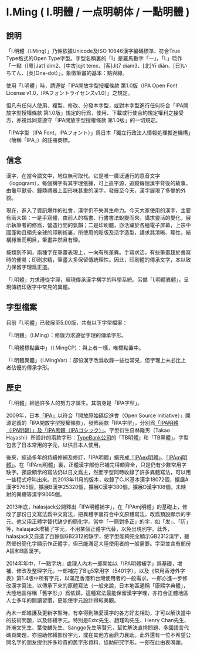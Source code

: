# I.Ming ( I.明體 / 一点明朝体 / 一點明體 ) 

## 說明

「I.明體（I.Ming）」乃係依據Unicode及ISO 10646漢字編碼標準、符合True Type格式的Open Type字型。字型名稱裏的「I」是羅馬數字「一」，「I.」唸作「一點（[粵]Jat1 dim2、[中古]qjit temx、[客]Jit7 diam3、[北]Yī diǎn、[日]いちてん、[英]One-dot）」，象徵筆畫的基本：點與線。

使用「I.明體」時，請遵從「IPA開放字型授權條款 第1.0版（IPA Open Font License v1.0，IPAフォントライセンスv1.0）」之規定。

但凡有任何人使用、複製、修改、分發本字型，或對本字型進行任何符合「IPA開放字型授權條款 第1.0版」規定的行爲，使用、下載或行使合約規定權利之接受方，亦視爲同意遵守「IPA開放字型授權條款 第1.0版」的一切規定。

「IPA字型（IPA Font，IPAフォント）」爲日本「獨立行政法人情報処理推進機構」（簡稱「IPA」）的註冊商標。

## 信念

漢字，在當今語文中，地位無可取代。它是唯一廣泛通行的意音文字（logogram），每個構字有其字理依據，可上追字源，追蹤每個漢字背後的故事。由龜甲獸骨、鐘鼎禮器上圖形味甚重的漢字，發展至今天，漢字展現了多變的外貌。

現在，進入了資訊爆炸的社會，漢字仍不失其生命力。今天大家使用的漢字，主要有兩大類：一是手寫體，由前人的楷書、行書書法蛻變而來，講求靈活的變化，展示執筆者的修爲，營造行間的氣韻；二是印刷體，亦活躍於各種電子屏幕，上宗中國蓬勃且領先全球的印刷術裏，所使用的彫版及活字造型，講求其清晰、理性，結構穩重而明目，筆畫井然且有理。

按類別不同，兩種字在筆畫表現上，一向有所差異。手寫求活，有些筆畫趨於書寫時的便易；印刷求精，筆畫大多保留傳統理性。因此，印刷體的傳承文字，本以致力保留字理爲正道。

「I.明體」力求遵從字理，展現傳承漢字構字的科學系統。另備「I.明體異體」，呈現傳統印版字中常見的異體。

## 字型檔案

目前「I.明體」已發展至5.00版，共有以下字型檔案：

「I.明體」（I.Ming）：修錄力求遵從字理的傳承字形。

「I.明體標點置中」（I.MingCP）：與上者一樣，唯標點置中。

「I.明體異體」（I.MingVar）：部份漢字改爲收錄一些也常見，但字理上未必比上者佔優的傳承字形。

## 歷史

「I.明體」經過許多人的努力才誕生。其前身是「IPA字型」。

2009年，日本<a href="http://www.ipa.go.jp/">「IPA」</a>以符合「開放原始碼促進會（Open Source Initiative）」開源定義的「IPA開放字型授權條款」，發佈兩款「IPA字型」，分別爲<a href="http://ipafont.ipa.go.jp/old/ipafont/download.html">「IPA明體（IPA明朝）」及「IPA黑體（IPAゴシック）」</a>。字型衍生自林隆男（Takao Hayashi）所設計的兩款字形：<a href="https://www.typebank.co.jp/">TypeBank公司</a>的「TB明體」和「TB黑體」。字型包含了日本常用的字元，以供日本人使用。

後來，經過多年的持續修補及修訂，「IPA明體」擴充成<a href="http://ipafont.ipa.go.jp/">「IPAex明體」</a>、<a href="http://mojikiban.ipa.go.jp/">「IPAmj明體」</a>。在「IPAmj明體」裏，正體漢字部份已補完得頗齊全，只是仍有少數常用字缺字。預設顯示的寫法仍以日文爲主，然而字型同時收錄了許多異體寫法，可以用一些程式呼叫出來。其2013年11月的版本，收錄了CJK基本漢字18072個，擴展A漢字5765個，擴展B漢字25320個，擴展C漢字380個，擴展D漢字108個，未映射的異體等漢字9065個。

2013年底，halasjack公開釋出「IPA明體補字」，在「IPAmj明體」的基礎上，修改了部份日文寫法爲中文寫法，把異體字裏符合中文原體寫法，改爲預設顯示的字元。他又用正體字替代缺少的簡化字。當中「一簡對多正」的字，如「发」、「历」等，halasjack增補了字元，不用某個正體字代替，以免出現別字。此外，halasjack又自造了百餘個GB2312的缺字，使字型能夠完全顯示GB2312漢字，雖然部份簡化字顯示作正體字，但已能滿足大陸使用者的一般需要。字型並含有部份A區和B區漢字。

2014年年中，「一點字坊」處理人內木一郎開始以「IPA明體補字」爲基礎，增補、修改及整理字元。一郎補完了Big5常用字（5401字），以及《常用香港外字表》第1.4版中所有字元，以滿足香港和台灣使用者的一般需求。一郎亦進一步修改漢字寫法，以傳承下來的原體寫法（一般來說，日本地區通稱「康熙字典體」，大陸地區俗稱「舊字形」）爲依歸。這種寫法最能保留漢字字理，亦符合正體地區人士多年的閱讀習慣，更能使字元設計得較美觀。

內木一郎維護及更新字型時，有幸得到熱愛漢字的各方好友相助，才可以解決當中的技術問題，以及修繕字元。特別是Extc先生、趙瑾昀先生、Henry Chan先生、許瀚文先生、葉俊麟先生、Sanggo先生等賢兄，幫忙解決直排問題、多國語言代碼頁問題，亦協助修繕部份字元，或在其他方面鼎力襄助。此外還有一位不希望公開名字的朋友提供許多珍貴的舊字形資料，協助研究字形。一郎在此由衷鳴謝。

